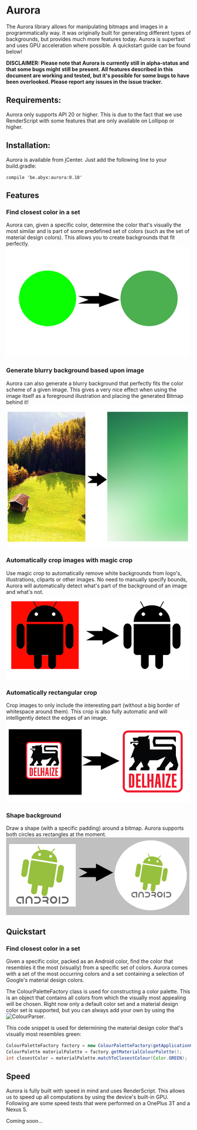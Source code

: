 # Aurora
The Aurora library allows for manipulating bitmaps and images in a programmatically way. It was originally built for generating different types of backgrounds, but provides much more features today. Aurora is superfast and uses GPU acceleration where possible. A quickstart guide can be found below!

**DISCLAIMER: Please note that Aurora is currently still in alpha-status and that some bugs might still be present. All features described in this document are working and tested, but it's possible for some bugs to have been overlooked. Please report any issues in the issue tracker.**

## Requirements:
Aurora only supports API 20 or higher. This is due to the fact that we use RenderScript with some features that are only available on Lollipop or higher.

## Installation:
Aurora is available from jCenter. Just add the following line to your build.gradle:

```
compile 'be.abyx:aurora:0.10'
```

## Features
###  Find closest color in a set
Aurora can, given a specific color, determine the color that's visually the most similar and is part of some predefined set of colors (such as the set of material design colors). This allows you to create backgrounds that fit perfectly.
![Closest color](https://raw.githubusercontent.com/AbyxBelgium/Aurora/master/documentation/readme/color_matcher.png)
### Generate blurry background based upon image
Aurora can also generate a blurry background that perfectly fits the color scheme of a given image. This gives a very nice effect when using the image itself as a foreground illustration and placing the generated Bitmap behind it!
![Generate blurry background](https://raw.githubusercontent.com/AbyxBelgium/Aurora/master/documentation/readme/blurry_background_generation.png)
### Automatically crop images with magic crop
Use magic crop to automatically remove white backgrounds from logo's, illustrations, cliparts or other images. No need to manually specify bounds, Aurora will automatically detect what's part of the background of an image and what's not.
![Magic crop](https://raw.githubusercontent.com/AbyxBelgium/Aurora/master/documentation/readme/magic_crop.png)
### Automatically rectangular crop
Crop images to only include the interesting part (without a big border of whitespace around them). This crop is also fully automatic and will intelligently detect the edges of an image.
![Magic crop](https://raw.githubusercontent.com/AbyxBelgium/Aurora/master/documentation/readme/crop_rectangular.png)
### Shape background
Draw a shape (with a specific padding) around a bitmap. Aurora supports both circles as rectangles at the moment.
![Magic crop](https://raw.githubusercontent.com/AbyxBelgium/Aurora/master/documentation/readme/render_shape.png)
## Quickstart
### Find closest color in a set
Given a specific color, packed as an Android color, find the color that resembles it the most (visually) from a specific set of colors. Aurora comes with a set of the most occurring colors and a set containing a selection of Google's material design colors.

The ColourPaletteFactory class is used for constructing a color palette. This is an object that contains all colors from which the visually most appealing will be chosen. Right now only a default color set and a material design color set is supported, but you can always add your own by using the ![ColourParser](https://github.com/AbyxBelgium/Aurora/wiki/ColourParser).

This code snippet is used for determining the material design color that's visually most resembles green:
```java
ColourPaletteFactory factory = new ColourPaletteFactory(getApplicationContext());
ColourPalette materialPalette = factory.getMaterialColourPalette();
int closestColor = materialPalette.matchToClosestColour(Color.GREEN);
```

## Speed
Aurora is fully built with speed in mind and uses RenderScript. This allows us to speed up all computations by using the device's built-in GPU. Following are some speed tests that were performed on a OnePlus 3T and a Nexus 5.

Coming soon...

